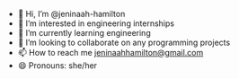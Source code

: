 - 👋 Hi, I’m @jeninaah-hamilton
- 👀 I’m interested in engineering internships
- 🌱 I’m currently learning engineering
- 💞️ I’m looking to collaborate on any programming projects
- 📫 How to reach me jeninaahhamilton@gmail.com
- 😄 Pronouns: she/her


<!---
jeninaah-hamilton/jeninaah-hamilton is a ✨ special ✨ repository because its `README.md` (this file) appears on your GitHub profile.
You can click the Preview link to take a look at your changes.
--->
